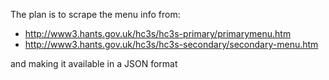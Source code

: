 The plan is to scrape the menu info from:

* http://www3.hants.gov.uk/hc3s/hc3s-primary/primarymenu.htm
* http://www3.hants.gov.uk/hc3s/hc3s-secondary/secondary-menu.htm

and making it available in a JSON format
